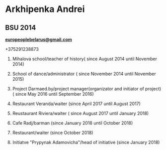 # Arkhipenka Andrei


## BSU 2014

[**europeoplebelarus@gmail.com**](mailto:europeoplebelarus@gmail.com)


 +375291238873


1. Mihalova school/teacher of history( since August 2014 until November 2014)

2. School of dance/administrator ( since November 2014 until November 2015)

3. Project Darmaed.by/project manager(organizator and initiator of project)( since May 2016 until September 2016)

4. Restaurant Veranda/waiter (since April 2017 until August 2017)

5. Reustaurant Riviera/waiter ( since August 2017 until January 2018)

6. Cafe Radj/barman (since January 2018 until October 2018)

7. Restaurant/waiter (since October 2018)

8. Initiatve "Prypynak Adamovicha"/head of initiative (since January 2018)